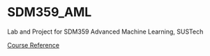 # SDM359_AML
Lab and Project for SDM359 Advanced Machine Learning, SUSTech

[Course Reference](http://www.derongliu.org/sdm359/)

